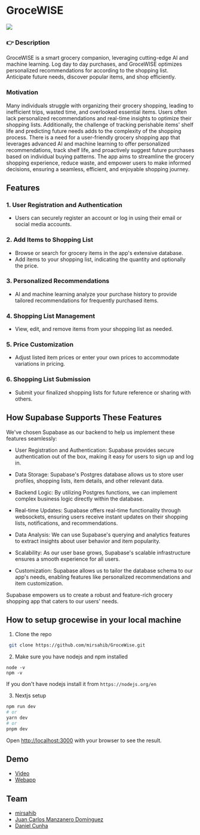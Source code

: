 # GroceWISE

<div>
    <a href="https://www.loom.com/share/7bbf9ee1d71f4bb9b99c41f4cd17ce2a">
    </a>
    <a href="https://www.loom.com/share/7bbf9ee1d71f4bb9b99c41f4cd17ce2a">
      <img style="max-width:300px;" src="https://cdn.loom.com/sessions/thumbnails/7bbf9ee1d71f4bb9b99c41f4cd17ce2a-1691940049131-with-play.gif">
    </a>
  </div>

### 👉 **Description**

GroceWISE is a smart grocery companion, leveraging cutting-edge AI and machine learning. Log day to day purchases, and GroceWISE optimizes personalized recommendations for according to the shopping list. Anticipate future needs, discover popular items, and shop efficiently.

### Motivation
Many individuals struggle with organizing their grocery shopping, leading to inefficient trips, wasted time, and overlooked essential items. Users often lack personalized recommendations and real-time insights to optimize their shopping lists. Additionally, the challenge of tracking perishable items' shelf life and predicting future needs adds to the complexity of the shopping process. There is a need for a user-friendly grocery shopping app that leverages advanced AI and machine learning to offer personalized recommendations, track shelf life, and proactively suggest future purchases based on individual buying patterns. The app aims to streamline the grocery shopping experience, reduce waste, and empower users to make informed decisions, ensuring a seamless, efficient, and enjoyable shopping journey.

## Features
### 1\. User Registration and Authentication

-   Users can securely register an account or log in using their email or social media accounts.

### 2\. Add Items to Shopping List

-   Browse or search for grocery items in the app's extensive database.
-   Add items to your shopping list, indicating the quantity and optionally the price.

### 3\. Personalized Recommendations

-   AI and machine learning analyze your purchase history to provide tailored recommendations for frequently purchased items.

### 4\. Shopping List Management

-   View, edit, and remove items from your shopping list as needed.

### 5\. Price Customization

-   Adjust listed item prices or enter your own prices to accommodate variations in pricing.

### 6\. Shopping List Submission

-   Submit your finalized shopping lists for future reference or sharing with others.

How Supabase Supports These Features
------------------------------------

We've chosen Supabase as our backend to help us implement these features seamlessly:

-   User Registration and Authentication: Supabase provides secure authentication out of the box, making it easy for users to sign up and log in.

-   Data Storage: Supabase's Postgres database allows us to store user profiles, shopping lists, item details, and other relevant data.

-   Backend Logic: By utilizing Postgres functions, we can implement complex business logic directly within the database.

-   Real-time Updates: Supabase offers real-time functionality through websockets, ensuring users receive instant updates on their shopping lists, notifications, and recommendations.

-   Data Analysis: We can use Supabase's querying and analytics features to extract insights about user behavior and item popularity.

-   Scalability: As our user base grows, Supabase's scalable infrastructure ensures a smooth experience for all users.

-   Customization: Supabase allows us to tailor the database schema to our app's needs, enabling features like personalized recommendations and item customization.

Supabase empowers us to create a robust and feature-rich grocery shopping app that caters to our users' needs.
## How to setup grocewise in your local machine

1. Clone the repo
```bash
 git clone https://github.com/mirsahib/GroceWise.git
```
2. Make sure you have nodejs and npm installed
```
node -v
npm -v 
```
If you don't have nodejs install it from `https://nodejs.org/en`

3. Nextjs setup
```bash
npm run dev
# or
yarn dev
# or
pnpm dev
```

Open [http://localhost:3000](http://localhost:3000) with your browser to see the result.

## Demo
- [Video](https://www.loom.com/share/7bbf9ee1d71f4bb9b99c41f4cd17ce2a?sid=102373b3-4c7e-4591-95ce-a908098b91d6)
- [Webapp](https://groce-wise.vercel.app/)
## Team
- [mirsahib]()
- [Juan Carlos Manzanero Domínguez
](https://github.com/juancmandev)
- [Daniel Cunha](https://github.com/danicunhac)